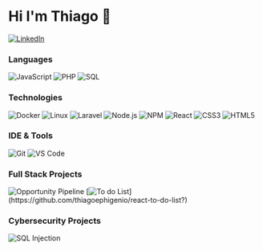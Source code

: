 # Hi I'm Thiago 👋

[![LinkedIn](https://img.shields.io/badge/-Linkedin-000?&logo=linkedin&color=blue)](https://www.linkedin.com/in/thiago-costa-12321218b/)

### Languages

![JavaScript](https://img.shields.io/badge/-JavaScript-000?&logo=JavaScript&logoColor=ddc508)
![PHP](https://img.shields.io/badge/-PHP-000?&logo=php&logoColor=8892bf)
![SQL](https://img.shields.io/badge/-SQL-000?&logo=MySQL&logoColor=4479A1)




### Technologies

![Docker](https://img.shields.io/badge/-Docker-000?&logo=Docker)
![Linux](https://img.shields.io/badge/-Linux-000?&logo=Linux&logoColor=FCC624)
![Laravel](https://img.shields.io/badge/-Laravel-000?&logo=laravel)
![Node.js](https://img.shields.io/badge/-Node.js-000?&logo=node.js)
![NPM](https://img.shields.io/badge/-NPM-000?&logo=npm)
![React](https://img.shields.io/badge/-React-000?&logo=React)
![CSS3](https://img.shields.io/badge/-CSS-000?&logo=css3&logoColor=254bdd)
![HTML5](https://img.shields.io/badge/-HTML-000?&logo=html5&logoColor=e44d26)


### IDE & Tools

![Git](https://img.shields.io/badge/-Git-000?&logo=git)
![VS Code](https://img.shields.io/badge/-VS%20Code-000?&logo=visual-studio-code&logoColor=0066b8)

### Full Stack Projects

![Opportunity Pipeline](https://img.shields.io/badge/-📉%20Opportunity%20Pipeline%20with%20Node.js-000?)
[![To do List](https://img.shields.io/badge/-✅%20To%20do%20List%20React-000?)](https://github.com/thiagoephigenio/react-to-do-list?)

### Cybersecurity Projects

![SQL Injection](https://img.shields.io/badge/-💉%20SQL%20Injection-000?)


